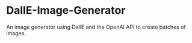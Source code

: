 # DallE-Image-Generator
An image generator using DallE and the OpenAI API to create batches of images.
